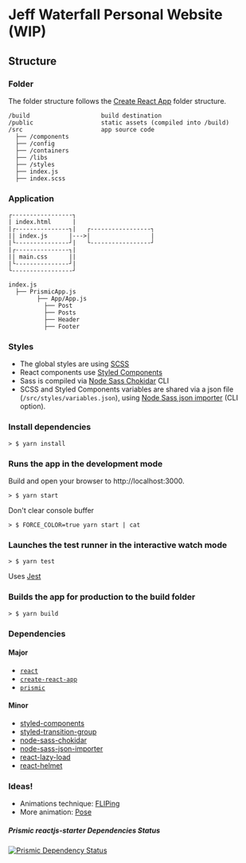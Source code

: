 

# Jeff Waterfall Personal Website (WIP)

## Structure

### Folder
The folder structure follows the [Create React App](https://github.com/facebook/create-react-app) folder structure.

```
/build                    build destination
/public                   static assets (compiled into /build)
/src                      app source code
  ├── /components
  ├── /config
  ├── /containers
  ├── /libs
  ├── /styles
  ├── index.js
  ├── index.scss

```

### Application
```
┌-----------------┐
| index.html      |
|┌---------------┐|   ┌-----------------┐
|| index.js      |--->|                 |
|└---------------┘|   └-----------------┘
|┌---------------┐|
|| main.css      ||
|└---------------┘|
└-----------------┘

index.js
  ├── PrismicApp.js
        ├── App/App.js
          ├── Post
          ├── Posts
          ├── Header
          ├── Footer
```

### Styles
- The global styles are using [SCSS](https://sass-lang.com/)
- React components use [Styled Components](https://www.styled-components.com)
- Sass is compiled via [Node Sass Chokidar](https://www.npmjs.com/package/node-sass-chokidar) CLI
- SCSS and Styled Components variables are shared via a json file (`/src/styles/variables.json`), using [Node Sass json importer](https://www.npmjs.com/package/node-sass-json-importer) (CLI option).

### Install dependencies
```
> $ yarn install
```

### Runs the app in the development mode
Build and open your browser to http://localhost:3000.
```
> $ yarn start
```
Don't clear console buffer
```
> $ FORCE_COLOR=true yarn start | cat
```

### Launches the test runner in the interactive watch mode
```
> $ yarn test
```
Uses [Jest](https://facebook.github.io/jest/)

### Builds the app for production to the build folder
```
> $ yarn build
```

### Dependencies

#### Major
- [`react`](https://github.com/facebook/react)
- [`create-react-app`](https://github.com/facebookincubator/create-react-app)
- [`prismic`](https://github.com/prismicio/javascript-kit)

#### Minor
- [styled-components](https://github.com/styled-components/styled-components)
- [styled-transition-group](https://github.com/gabiseabra/styled-transition-group)
- [node-sass-chokidar](https://github.com/michaelwayman/node-sass-chokidar)
- [node-sass-json-importer](https://github.com/Updater/node-sass-json-importer)
- [react-lazy-load](https://github.com/loktar00/react-lazy-load)
- [react-helmet](https://github.com/nfl/react-helmet)

### Ideas!
- Animations technique:  [FLIPing](https://css-tricks.com/animating-layouts-with-the-flip-technique/)
- More animation: [Pose](https://popmotion.io/pose/)

##### Prismic reactjs-starter Dependencies Status
[![Prismic Dependency Status](https://david-dm.org/prismicio/reactjs-starter.svg)](https://david-dm.org/prismicio/reactjs-starter)
